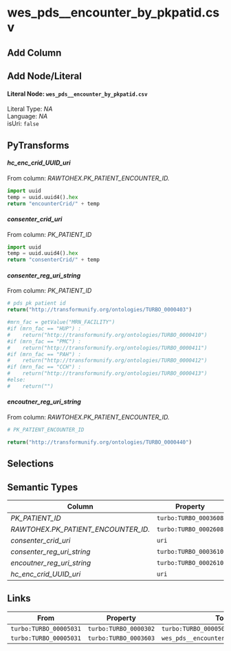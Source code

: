 # wes_pds__encounter_by_pkpatid.csv

## Add Column

## Add Node/Literal
#### Literal Node: `wes_pds__encounter_by_pkpatid.csv`
Literal Type: *NA*
<br/>Language: *NA*
<br/>isUri: `false`


## PyTransforms
#### _hc_enc_crid_UUID_uri_
From column: _RAWTOHEX.PK_PATIENT_ENCOUNTER_ID._
``` python
import uuid
temp = uuid.uuid4().hex
return "encounterCrid/" + temp
```

#### _consenter_crid_uri_
From column: _PK_PATIENT_ID_
``` python
import uuid
temp = uuid.uuid4().hex
return "consenterCrid/" + temp

```

#### _consenter_reg_uri_string_
From column: _PK_PATIENT_ID_
``` python
# pds pk patient id
return("http://transformunify.org/ontologies/TURBO_0000403")

#mrn_fac = getValue("MRN_FACILITY")
#if (mrn_fac == "HUP") :
#    return("http://transformunify.org/ontologies/TURBO_0000410")
#if (mrn_fac == "PMC") :
#    return("http://transformunify.org/ontologies/TURBO_0000411")
#if (mrn_fac == "PAH") :
#    return("http://transformunify.org/ontologies/TURBO_0000412")
#if (mrn_fac == "CCH") :
#    return("http://transformunify.org/ontologies/TURBO_0000413")
#else:
#    return("")
```

#### _encoutner_reg_uri_string_
From column: _RAWTOHEX.PK_PATIENT_ENCOUNTER_ID._
``` python
# PK_PATIENT_ENCOUNTER_ID

return("http://transformunify.org/ontologies/TURBO_0000440")

```


## Selections

## Semantic Types

| Column | Property | Class |
|  ----- | -------- | ----- |
| _PK_PATIENT_ID_ | `turbo:TURBO_0003608` | `turbo:TURBO_00005031`|
| _RAWTOHEX.PK_PATIENT_ENCOUNTER_ID._ | `turbo:TURBO_0002608` | `turbo:TURBO_00005081`|
| _consenter_crid_uri_ | `uri` | `turbo:TURBO_00005031`|
| _consenter_reg_uri_string_ | `turbo:TURBO_0003610` | `turbo:TURBO_00005031`|
| _encoutner_reg_uri_string_ | `turbo:TURBO_0002610` | `turbo:TURBO_00005081`|
| _hc_enc_crid_UUID_uri_ | `uri` | `turbo:TURBO_00005081`|


## Links

| From | Property | To |
|  --- | -------- | ---|
| `turbo:TURBO_00005031` | `turbo:TURBO_0000302` | `turbo:TURBO_00005081`|
| `turbo:TURBO_00005031` | `turbo:TURBO_0003603` | `wes_pds__encounter_by_pkpatid.csv`|
